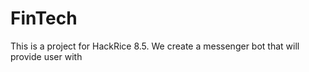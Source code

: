 # FinTech
This is a project for HackRice 8.5.
We create a messenger bot that will provide user with 

